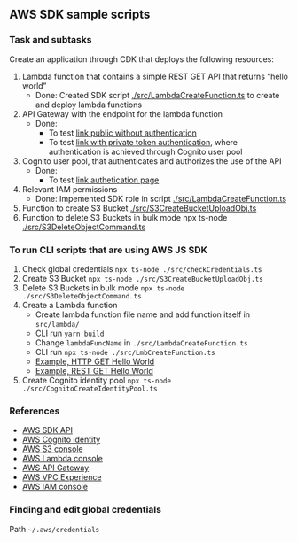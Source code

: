 ## AWS SDK sample scripts

### Task and subtasks

Create an application through CDK that deploys the following resources:

1. Lambda function that contains a simple REST GET API that returns “hello world”
   - Done: Created SDK script [./src/LambdaCreateFunction.ts](https://github.com/ybeaz/aws-node-samples/blob/main/src/LmbCreateFunction.ts) to create and deploy lambda functions
2. API Gateway with the endpoint for the lambda function
   - Done:
     - To test [link public without authentication](https://tm7nlu04e7.execute-api.us-east-1.amazonaws.com/prod)
     - To test [link with private token authentication](https://tm7nlu04e7.execute-api.us-east-1.amazonaws.com/prod/api), where authentication is achieved through Cognito user pool
3. Cognito user pool, that authenticates and authorizes the use of the API
   - Done:
     - To test [link authetication page](https://hello-world-test-001.auth.us-east-1.amazoncognito.com/login?client_id=5v44sg5kdo7ubgjmvaiep75a10&response_type=code&scope=email+openid&redirect_uri=https://hello-world-test-001.auth.us-east-1.amazoncognito.com/)
4. Relevant IAM permissions
   - Done: Impemented SDK role in script [./src/LambdaCreateFunction.ts](https://github.com/ybeaz/aws-node-samples/blob/B-002/src/checkCredentials.ts)
5. Function to create S3 Bucket [./src/S3CreateBucketUploadObj.ts](https://github.com/ybeaz/aws-node-samples/blob/B-002/src/S3CreateBucketUploadObj.ts)
6. Function to delete S3 Buckets in bulk mode npx ts-node [./src/S3DeleteObjectCommand.ts](https://github.com/ybeaz/aws-node-samples/blob/B-002/src/S3DeleteObjectCommand.ts)

### To run CLI scripts that are using AWS JS SDK

1. Check global credentials `npx ts-node ./src/checkCredentials.ts`
2. Create S3 Bucket `npx ts-node ./src/S3CreateBucketUploadObj.ts`
3. Delete S3 Buckets in bulk mode `npx ts-node ./src/S3DeleteObjectCommand.ts`
4. Create a Lambda function
   - Create lambda function file name and add function itself in `src/lambda/`
   - CLI run `yarn build`
   - Change `lambdaFuncName` in `./src/LambdaCreateFunction.ts`
   - CLI run `npx ts-node ./src/LmbCreateFunction.ts`
   - [Example, HTTP GET Hello World](https://2q53ajitdi.execute-api.us-east-1.amazonaws.com/hello-world-html)
   - [Example, REST GET Hello World](https://860t5j2406.execute-api.us-east-1.amazonaws.com/prod/)
5. Create Cognito identity pool `npx ts-node ./src/CognitoCreateIdentityPool.ts`

### References

- [AWS SDK API](https://docs.aws.amazon.com/AWSJavaScriptSDK/latest/)
- [AWS Cognito identity](https://console.aws.amazon.com/cognito)
- [AWS S3 console](https://console.aws.amazon.com/s3/)
- [AWS Lambda console](https://console.aws.amazon.com/lambda)
- [AWS API Gateway](https://console.aws.amazon.com/apigateway)
- [AWS VPC Experience](https://console.aws.amazon.com/vpc)
- [AWS IAM console](https://console.aws.amazon.com/iamv2)

### Finding and edit global credentials

Path `~/.aws/credentials`
